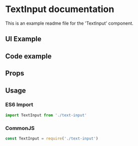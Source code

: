 # TextInput documentation

This is an example readme file for the 'TextInput' component.

## UI Example

<!-- STORY -->

## Code example

<!-- SOURCE -->

## Props

<!-- PROPS -->

## Usage

### ES6 Import
```js
import TextInput from './text-input'
```

### CommonJS

```js
const TextInput = require('./text-input')
```